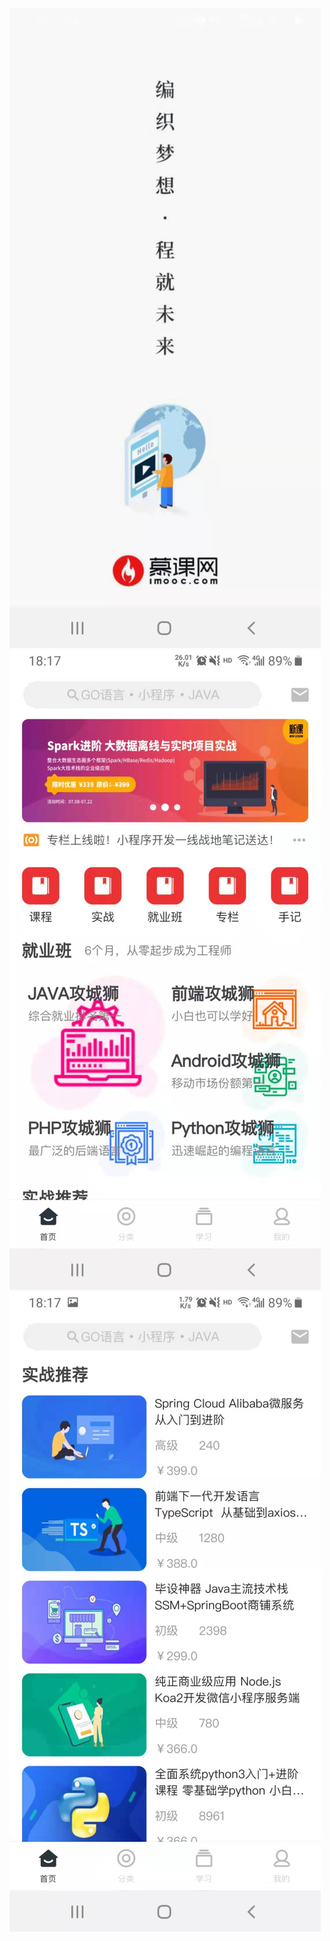 ![avatar](/assets/images/cache/1.jpg)
![avatar](/assets/images/cache/2.jpg)
![avatar](/assets/images/cache/3.jpg)